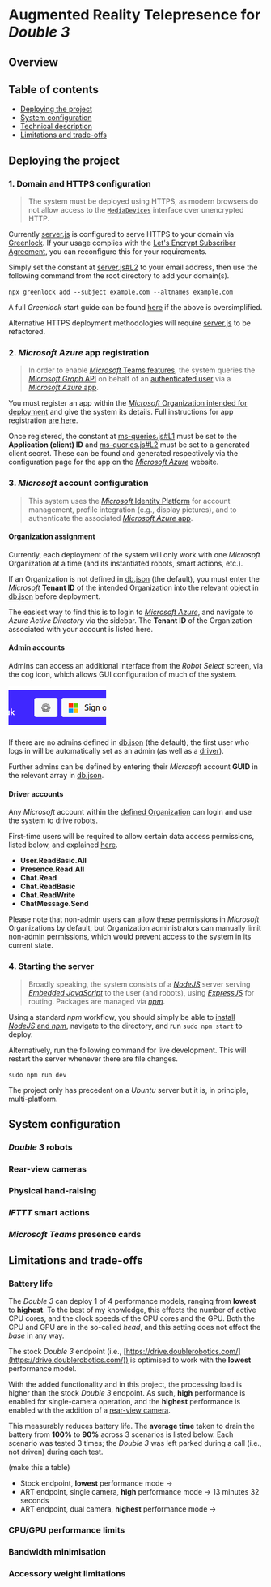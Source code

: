 # Augmented Reality Telepresence for *Double 3*
## Overview
## Table of contents
* [Deploying the project](#deploying-the-project)
* [System configuration](#system-configuration)
* [Technical description](#technical-description)
* [Limitations and trade-offs](#limitations-and-trade-offs)
## Deploying the project

### 1. Domain and HTTPS configuration
> The system must be deployed using HTTPS, as modern browsers do not allow access to the [`MediaDevices`](https://developer.mozilla.org/en-US/docs/Web/API/MediaDevices) interface over unencrypted HTTP.

Currently [server.js](server.js) is configured to serve HTTPS to your domain via [Greenlock](https://www.npmjs.com/package/greenlock). If your usage complies with the [Let's Encrypt Subscriber Agreement](https://letsencrypt.org/documents/), you can reconfigure this for your requirements.

Simply set the constant at [server.js#L2](server.js#L2) to your email address, then use the following command from the root directory to add your domain(s).

`npx greenlock add --subject example.com --altnames example.com`

A full *Greenlock* start guide can be found [here](https://www.npmjs.com/package/greenlock-express) if the above is oversimplified.

Alternative HTTPS deployment methodologies will require [server.js](server.js) to be refactored.

### 2. *Microsoft Azure* app registration
> In order to enable [*Microsoft* Teams features](#microsoft-teams-presence-cards), the system queries the [*Microsoft Graph* API](https://docs.microsoft.com/en-us/graph/use-the-api) on behalf of an [authenticated user](#microsoft-account-authentication) via a [*Microsoft Azure* app](#microsoft-azure-app-registration). 

You must register an app within the [*Microsoft* Organization intended for deployment](#organization-assignment) and give the system its details. Full instructions for app registration [are here](https://docs.microsoft.com/en-us/graph/auth-register-app-v2).

Once registered, the constant at [ms-queries.js#L1](#ms-queries.js#L1) must be set to the **Application (client) ID** and [ms-queries.js#L2](#ms-queries.js#L2) must be set to a generated client secret. These can be found and generated respectively via the configuration page for the app on the [*Microsoft Azure*](https://portal.azure.com/) website.

### 3. *Microsoft* account configuration
> This system uses the [*Microsoft* Identity Platform](https://docs.microsoft.com/en-us/azure/active-directory/develop/) for account management, profile integration (e.g., display pictures), and to authenticate the associated [*Microsoft Azure* app](#microsoft-azure-app-registration).

#### Organization assignment
Currently, each deployment of the system will only work with one *Microsoft* Organization at a time (and its instantiated robots, smart actions, etc.).

If an Organization is not defined in [db.json](db/db.json) (the default), you must enter the *Microsoft* **Tenant ID** of the intended Organization into the relevant object in [db.json](db/db.json) before deployment.

The easiest way to find this is to login to [*Microsoft Azure*](https://portal.azure.com/), and navigate to *Azure Active Directory* via the sidebar. The **Tenant ID** of the Organization associated with your account is listed here.

#### Admin accounts
Admins can access an additional interface from the *Robot Select* screen, via the cog icon, which allows GUI configuration of much of the system.

![Picture of the admin cog](docs/img/admin-cog.png)

If there are no admins defined in [db.json](db/db.json)  (the default), the first user who logs in will be automatically set as an admin (as well as a [driver](#driver-accounts)).

Further admins can be defined by entering their *Microsoft* account **GUID** in the relevant array in [db.json](db/db.json).

#### Driver accounts
Any *Microsoft* account within the [defined Organization](#organization-assignment) can login and use the system to drive robots.

First-time users will be required to allow certain data access permissions, listed below, and explained [here](https://docs.microsoft.com/en-us/graph/permissions-reference).

- **User.ReadBasic.All**
- **Presence.Read.All**
- **Chat.Read**
- **Chat.ReadBasic**
- **Chat.ReadWrite**
- **ChatMessage.Send**

Please note that non-admin users can allow these permissions in *Microsoft* Organizations by default, but  Organization administrators can manually limit non-admin permissions, which would prevent access to the system in its current state.

### 4. Starting the server
> Broadly speaking, the system consists of a [*NodeJS*](https://nodejs.org/en/) server serving [*Embedded JavaScript*](https://ejs.co/) to the user (and robots), using [*ExpressJS*](https://expressjs.com/) for routing. Packages are managed via [*npm*](https://www.npmjs.com/).

Using a standard *npm* workflow, you should simply be able to [install *NodeJS* and *npm*](https://docs.npmjs.com/downloading-and-installing-node-js-and-npm), navigate to the directory, and run `sudo npm start` to deploy.

Alternatively, run the following command for live development. This will restart the server whenever there are file changes.

`sudo npm run dev`

The project only has precedent on a *Ubuntu* server but it is, in principle, multi-platform.

## System configuration
### *Double 3* robots
### Rear-view cameras
### Physical hand-raising
### *IFTTT* smart actions
### *Microsoft Teams* presence cards

## Limitations and trade-offs
### Battery life
The *Double 3* can deploy 1 of 4 performance models, ranging from **lowest** to **highest**. To the best of my knowledge, this effects the number of active CPU cores, and the clock speeds of the CPU cores and the GPU. Both the CPU and GPU are in the so-called *head*, and this setting does not effect the *base* in any way.

The stock *Double 3* endpoint (i.e., [https://drive.doublerobotics.com/](https://drive.doublerobotics.com/)) is optimised to work with the **lowest** performance model.

With the added functionality and in this project, the processing load is higher than the stock *Double 3* endpoint. As such, **high** performance is enabled for single-camera operation, and the **highest** performance is enabled with the addition of a [rear-view camera]().

This measurably reduces battery life. The **average time** taken to drain the battery from **100%** to **90%** across 3 scenarios is listed below. Each scenario was tested 3 times; the *Double 3* was left parked during a call (i.e., not driven) during each test.

(make this a table)

- Stock endpoint, **lowest** performance mode ->
- ART endpoint, single camera, **high** performance mode -> 13 minutes 32 seconds
- ART endpoint, dual camera, **highest** performance mode ->

### CPU/GPU performance limits

### Bandwidth minimisation

### Accessory weight limitations